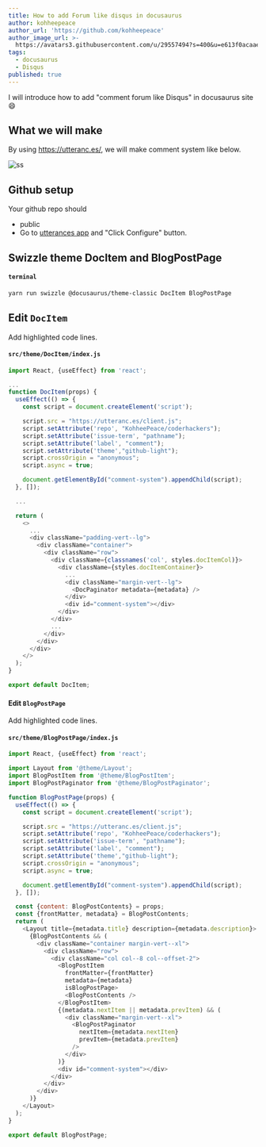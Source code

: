 ```yaml
---
title: How to add Forum like disqus in docusaurus
author: kohheepeace
author_url: 'https://github.com/kohheepeace'
author_image_url: >-
  https://avatars3.githubusercontent.com/u/29557494?s=400&u=e613f0acaae1f51e7e96530b95437d2d69bad713&v=4
tags:
  - docusaurus
  - Disqus
published: true
---
```



I will introduce how to add "comment forum like Disqus" in docusaurus site 😄

<!--truncate-->

## What we will make
By using https://utteranc.es/, we will make comment system like below.

![ss](https://coderhackers-1304676641.cos.ap-tokyo.myqcloud.com/clipboard_20210115_081312.png)

## Github setup
Your github repo should
- public
- Go to [utterances app](https://github.com/apps/utterances) and "Click Configure" button.

## Swizzle theme DocItem and BlogPostPage
#### `terminal`
```bash
yarn run swizzle @docusaurus/theme-classic DocItem BlogPostPage
```

## Edit `DocItem`
Add highlighted code lines.
#### `src/theme/DocItem/index.js`
```js {1,5-17,33}
import React, {useEffect} from 'react';

...
function DocItem(props) {
  useEffect(() => {
    const script = document.createElement('script');

    script.src = "https://utteranc.es/client.js";
    script.setAttribute('repo', "KohheePeace/coderhackers");
    script.setAttribute('issue-term', "pathname");
    script.setAttribute('label', "comment");
    script.setAttribute('theme',"github-light");
    script.crossOrigin = "anonymous";
    script.async = true;

    document.getElementById("comment-system").appendChild(script);
  }, []);

  ...

  return (
    <>
      ...
      <div className="padding-vert--lg">
        <div className="container">
          <div className="row">
            <div className={classnames('col', styles.docItemCol)}>
              <div className={styles.docItemContainer}>
                ...
                <div className="margin-vert--lg">
                  <DocPaginator metadata={metadata} />
                </div>
                <div id="comment-system"></div>
              </div>
            </div>
            ...
          </div>
        </div>
      </div>
    </>
  );
}

export default DocItem;
```

#### Edit `BlogPostPage`
Add highlighted code lines.
#### `src/theme/BlogPostPage/index.js`
```js {1,8-20,44}
import React, {useEffect} from 'react';

import Layout from '@theme/Layout';
import BlogPostItem from '@theme/BlogPostItem';
import BlogPostPaginator from '@theme/BlogPostPaginator';

function BlogPostPage(props) {
  useEffect(() => {
    const script = document.createElement('script');

    script.src = "https://utteranc.es/client.js";
    script.setAttribute('repo', "KohheePeace/coderhackers");
    script.setAttribute('issue-term', "pathname");
    script.setAttribute('label', "comment");
    script.setAttribute('theme',"github-light");
    script.crossOrigin = "anonymous";
    script.async = true;

    document.getElementById("comment-system").appendChild(script);
  }, []);

  const {content: BlogPostContents} = props;
  const {frontMatter, metadata} = BlogPostContents;
  return (
    <Layout title={metadata.title} description={metadata.description}>
      {BlogPostContents && (
        <div className="container margin-vert--xl">
          <div className="row">
            <div className="col col--8 col--offset-2">
              <BlogPostItem
                frontMatter={frontMatter}
                metadata={metadata}
                isBlogPostPage>
                <BlogPostContents />
              </BlogPostItem>
              {(metadata.nextItem || metadata.prevItem) && (
                <div className="margin-vert--xl">
                  <BlogPostPaginator
                    nextItem={metadata.nextItem}
                    prevItem={metadata.prevItem}
                  />
                </div>
              )}
              <div id="comment-system"></div>
            </div>
          </div>
        </div>
      )}
    </Layout>
  );
}

export default BlogPostPage;
```